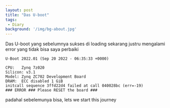 ```yaml
---
layout: post
title: "Das U-boot"
tags:
 - Diary
background: '/img/bg-about.jpg'
---
```


Das U-boot yang sebelumnya sukses di loading sekarang justru mengalami error yang tidak bisa saya perbaiki

```shell
U-Boot 2022.01 (Sep 20 2022 - 06:35:33 +0000)

CPU:   Zynq 7z020
Silicon: v3.1
Model: Zynq ZC702 Development Board
DRAM:  ECC disabled 1 GiB
initcall sequence 3ffd22d4 failed at call 040028bc (err=-19)
### ERROR ### Please RESET the board ###
```
padahal sebelemunya bisa, lets we start this journey
